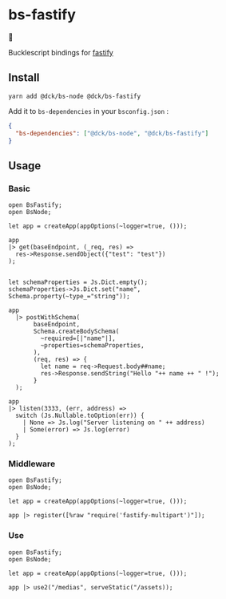 # bs-fastify

🚧

Bucklescript bindings for [fastify](https://www.fastify.io/)

## Install

```
yarn add @dck/bs-node @dck/bs-fastify
```

Add it to `bs-dependencies` in your `bsconfig.json` :

```json
{
  "bs-dependencies": ["@dck/bs-node", "@dck/bs-fastify"]
}
```

## Usage

### Basic

```reason
open BsFastify;
open BsNode;

let app = createApp(appOptions(~logger=true, ()));

app
|> get(baseEndpoint, (_req, res) =>
  res->Response.sendObject({"test": "test"})
);


let schemaProperties = Js.Dict.empty();
schemaProperties->Js.Dict.set("name", Schema.property(~type_="string"));

app
  |> postWithSchema(
       baseEndpoint,
       Schema.createBodySchema(
         ~required=[|"name"|],
         ~properties=schemaProperties,
       ),
       (req, res) => {
         let name = req->Request.body##name;
         res->Response.sendString("Hello "++ name ++ " !");
       }
  );

app
|> listen(3333, (err, address) =>
  switch (Js.Nullable.toOption(err)) {
    | None => Js.log("Server listening on " ++ address)
    | Some(error) => Js.log(error)
  }
);
```

### Middleware

```reason
open BsFastify;
open BsNode;

let app = createApp(appOptions(~logger=true, ()));

app |> register([%raw "require('fastify-multipart')"]);
```

### Use

```reason
open BsFastify;
open BsNode;

let app = createApp(appOptions(~logger=true, ()));

app |> use2("/medias", serveStatic("/assets));
```
